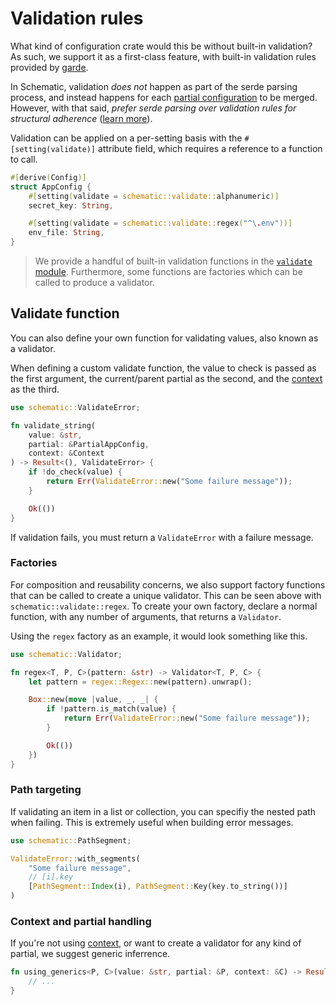 # Validation rules

What kind of configuration crate would this be without built-in validation? As such, we support it
as a first-class feature, with built-in validation rules provided by
[garde](https://crates.io/crates/garde).

In Schematic, validation _does not_ happen as part of the serde parsing process, and instead happens
for each [partial configuration](../partial.md) to be merged. However, with that said, _prefer serde
parsing over validation rules for structural adherence_
([learn more](https://lexi-lambda.github.io/blog/2019/11/05/parse-don-t-validate/)).

Validation can be applied on a per-setting basis with the `#[setting(validate)]` attribute field,
which requires a reference to a function to call.

```rust
#[derive(Config)]
struct AppConfig {
	#[setting(validate = schematic::validate::alphanumeric)]
	secret_key: String,

	#[setting(validate = schematic::validate::regex("^\.env"))]
	env_file: String,
}
```

> We provide a handful of built-in validation functions in the
> [`validate` module](https://docs.rs/schematic/latest/schematic/validate/index.html). Furthermore,
> some functions are factories which can be called to produce a validator.

## Validate function

You can also define your own function for validating values, also known as a validator.

When defining a custom validate function, the value to check is passed as the first argument, the
current/parent partial as the second, and the [context](../context.md) as the third.

```rust
use schematic::ValidateError;

fn validate_string(
	value: &str,
	partial: &PartialAppConfig,
	context: &Context
) -> Result<(), ValidateError> {
	if !do_check(value) {
		return Err(ValidateError::new("Some failure message"));
	}

	Ok(())
}
```

If validation fails, you must return a `ValidateError` with a failure message.

### Factories

For composition and reusability concerns, we also support factory functions that can be called to
create a unique validator. This can be seen above with `schematic::validate::regex`. To create your
own factory, declare a normal function, with any number of arguments, that returns a `Validator`.

Using the `regex` factory as an example, it would look something like this.

```rust
use schematic::Validator;

fn regex<T, P, C>(pattern: &str) -> Validator<T, P, C> {
	let pattern = regex::Regex::new(pattern).unwrap();

	Box::new(move |value, _, _| {
		if !pattern.is_match(value) {
			return Err(ValidateError::new("Some failure message"));
		}

		Ok(())
	})
}
```

### Path targeting

If validating an item in a list or collection, you can specifiy the nested path when failing. This
is extremely useful when building error messages.

```rust
use schematic::PathSegment;

ValidateError::with_segments(
	"Some failure message",
	// [i].key
	[PathSegment::Index(i), PathSegment::Key(key.to_string())]
)
```

### Context and partial handling

If you're not using [context](../context.md), or want to create a validator for any kind of partial,
we suggest generic inferrence.

```rust
fn using_generics<P, C>(value: &str, partial: &P, context: &C) -> Result<(), ValidateError> {
	// ...
}
```
